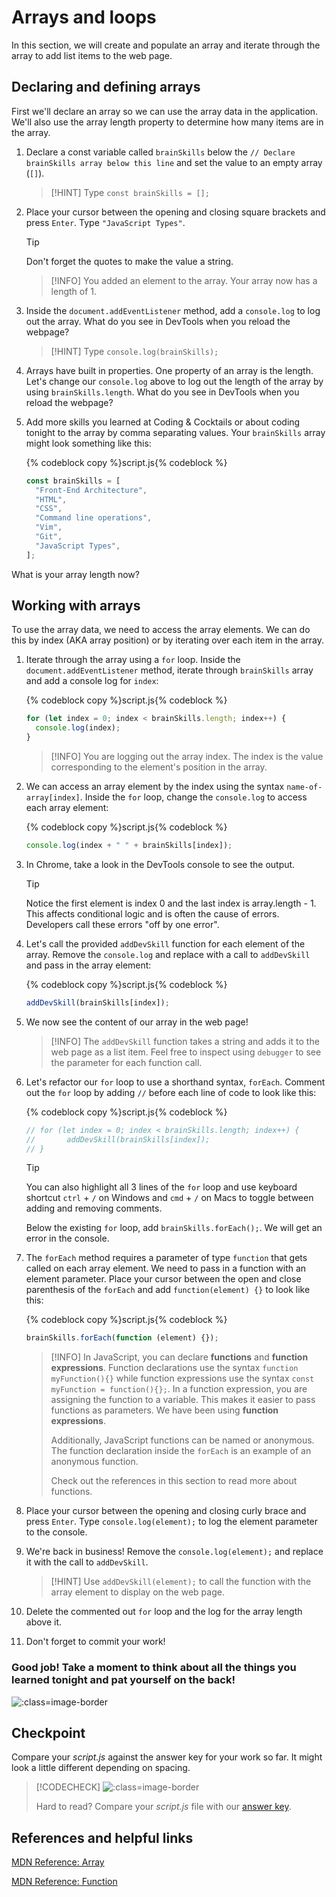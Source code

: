 # Arrays and loops

In this section, we will create and populate an array and iterate through the array to add list items to the web page.

## Declaring and defining arrays

First we'll declare an array so we can use the array data in the application. We'll also use the array length property to determine how many items are in the array.

1. Declare a const variable called `brainSkills` below the `// Declare brainSkills array below this line` and set the value to an empty array (`[]`).

   > [!HINT]
   > Type `const brainSkills = [];`

2. Place your cursor between the opening and closing square brackets and press `Enter`. Type `"JavaScript Types"`.

   > [!TIP]
   > Don't forget the quotes to make the value a string.

   > [!INFO]
   > You added an element to the array. Your array now has a length of 1.

3. Inside the `document.addEventListener` method, add a `console.log` to log out the array. What do you see in DevTools when you reload the webpage?

   > [!HINT]
   > Type `console.log(brainSkills);`

4. Arrays have built in properties. One property of an array is the length. Let's change our `console.log` above to log out the length of the array by using `brainSkills.length`. What do you see in DevTools when you reload the webpage?

5. Add more skills you learned at Coding & Cocktails or about coding tonight to the array by comma separating values. Your `brainSkills` array might look something like this:

   {% codeblock copy %}script.js{% codeblock %}
   ```js
   const brainSkills = [
     "Front-End Architecture",
     "HTML",
     "CSS",
     "Command line operations",
     "Vim",
     "Git",
     "JavaScript Types",
   ];
   ```

What is your array length now?

## Working with arrays

To use the array data, we need to access the array elements. We can do this by index (AKA array position) or by iterating over each item in the array.

1. Iterate through the array using a `for` loop. Inside the `document.addEventListener` method, iterate through `brainSkills` array and add a console log for `index`:

   {% codeblock copy %}script.js{% codeblock %}
   ```js
   for (let index = 0; index < brainSkills.length; index++) {
     console.log(index);
   }
   ```

   > [!INFO]
   > You are logging out the array index. The index is the value corresponding to the element's position in the array.

2. We can access an array element by the index using the syntax `name-of-array[index]`. Inside the `for` loop, change the `console.log` to access each array element:

   {% codeblock copy %}script.js{% codeblock %}
   ```js
   console.log(index + " " + brainSkills[index]);
   ```

3. In Chrome, take a look in the DevTools console to see the output.

   > [!TIP]
   > Notice the first element is index 0 and the last index is array.length - 1. This affects conditional logic and is often the cause of errors. Developers call these errors "off by one error".

4. Let's call the provided `addDevSkill` function for each element of the array. Remove the `console.log` and replace with a call to `addDevSkill` and pass in the array element:

   {% codeblock copy %}script.js{% codeblock %}
   ```js
   addDevSkill(brainSkills[index]);
   ```

5. We now see the content of our array in the web page!

   > [!INFO]
   > The `addDevSkill` function takes a string and adds it to the web page as a list item. Feel free to inspect using `debugger` to see the parameter for each function call.

6. Let's refactor our `for` loop to use a shorthand syntax, `forEach`. Comment out the `for` loop by adding `//` before each line of code to look like this:

   {% codeblock copy %}script.js{% codeblock %}
   ```js
   // for (let index = 0; index < brainSkills.length; index++) {
   //       addDevSkill(brainSkills[index]);
   // }
   ```

   > [!TIP]
   > You can also highlight all 3 lines of the `for` loop and use keyboard shortcut `ctrl` + `/` on Windows and `cmd` + `/` on Macs to toggle between adding and removing comments.

   Below the existing `for` loop, add `brainSkills.forEach();`. We will get an error in the console.

7. The `forEach` method requires a parameter of type `function` that gets called on each array element. We need to pass in a function with an element parameter. Place your cursor between the open and close parenthesis of the `forEach` and add `function(element) {}` to look like this:

   {% codeblock copy %}script.js{% codeblock %}
   ```js
   brainSkills.forEach(function (element) {});
   ```

   > [!INFO]
   > In JavaScript, you can declare **functions** and **function expressions**. Function declarations use the syntax `function myFunction(){}` while function expressions use the syntax `const myFunction = function(){};`. In a function expression, you are assigning the function to a variable. This makes it easier to pass functions as parameters. We have been using **function expressions**.
   >
   > Additionally, JavaScript functions can be named or anonymous. The function declaration inside the `forEach` is an example of an anonymous function.
   >
   > Check out the references in this section to read more about functions.

8. Place your cursor between the opening and closing curly brace and press `Enter`. Type `console.log(element);` to log the element parameter to the console.

9. We're back in business! Remove the `console.log(element);` and replace it with the call to `addDevSkill`.

   > [!HINT]
   > Use `addDevSkill(element);` to call the function with the array element to display on the web page.

10. Delete the commented out `for` loop and the log for the array length above it.

11. Don't forget to commit your work!

### Good job! Take a moment to think about all the things you learned tonight and pat yourself on the back!

![](images/pexels-kindelmedia-7688367.jpg ":class=image-border")

## Checkpoint

Compare your _script.js_ against the answer key for your work so far. It might look a little different depending on spacing.

> [!CODECHECK]
> ![](images/checkpoint.png ":class=image-border")
>
> Hard to read? Compare your _script.js_ file with our [answer key](https://github.com/KansasCityWomeninTechnology/javascript-101/blob/answerkey-arrays/scripts.js).

## References and helpful links

[MDN Reference: Array](https://developer.mozilla.org/en-US/docs/Web/JavaScript/Reference/Global_Objects/Array)

[MDN Reference: Function](https://developer.mozilla.org/en-US/docs/Glossary/Function)
